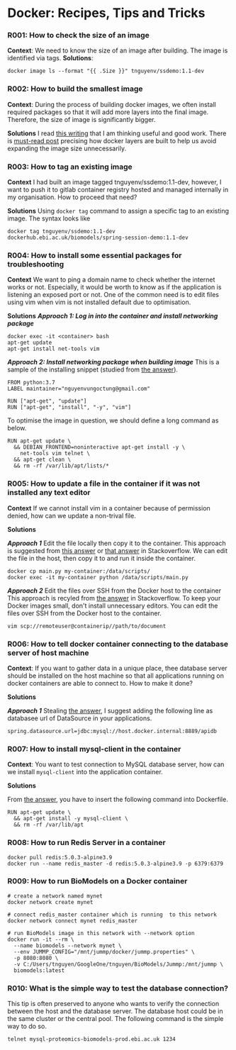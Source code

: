 
# Docker: Recipes, Tips and Tricks

### R001: How to check the size of an image
**Context**: We need to know the size of an image after building. The image is identified via tags.
**Solutions**:
```
docker image ls --format "{{ .Size }}" tnguyenv/ssdemo:1.1-dev
```

### R002: How to build the smallest image
**Context**:
During the process of building docker images, we often install required packages so that it will add more layers into the final image. Therefore, the size of image is significantly bigger.

**Solutions**
I read [this writing](https://pythonspeed.com/articles/system-packages-docker/) that I am thinking useful and good work. There is [must-read post](https://learnk8s.io/blog/smaller-docker-images) precising how docker layers are built to help us avoid expanding the image size unnecessarily.

### R003: How to tag an existing image
**Context**
I had built an image tagged tnguyenv/ssdemo:1.1-dev, however, I want to push it to gitlab container registry hosted and managed internally in my organisation. How to proceed that need?

**Solutions**
Using `docker tag` command to assign a specific tag to an existing image. The syntax looks like
```
docker tag tnguyenv/ssdemo:1.1-dev dockerhub.ebi.ac.uk/biomodels/spring-session-demo:1.1-dev
```

### R004: How to install some essential packages for troubleshooting
**Context**
We want to ping a domain name to check whether the internet works or not. Especially, it would be worth to know as if the application is listening an exposed port or not. One of the common need is to edit files using vim when vim is not installed default due to optimisation.

**Solutions**
***Approach 1: Log in into the container and install networking package***
```
docker exec -it <container> bash
apt-get update
apt-get install net-tools vim
```
***Approach 2: Install networking package when building image***
This is a sample of the installing snippet (studied from [the answer](https://stackoverflow.com/a/30859601/865603)).
```
FROM python:3.7
LABEL maintainer="nguyenvungoctung@gmail.com"

RUN ["apt-get", "update"]
RUN ["apt-get", "install", "-y", "vim"]
```
To optimise the image in question, we should define a long command as below.
```
RUN apt-get update \
  && DEBIAN_FRONTEND=noninteractive apt-get install -y \
    net-tools vim telnet \
  && apt-get clean \
  && rm -rf /var/lib/apt/lists/*
```
### R005: How to update a file in the container if it was not installed any text editor
**Context**
If we cannot install vim in a container because of permission denied, how can we update a non-trival file.

**Solutions**

***Approach 1*** Edit the file locally then copy it to the container.
This approach is suggested from [this answer](https://stackoverflow.com/a/48397043/865603) or [that answer](https://stackoverflow.com/a/39399158/865603) in Stackoverflow. We can edit the file in the host, then copy it to and run it inside the container.
```
docker cp main.py my-container:/data/scripts/
docker exec -it my-container python /data/scripts/main.py
```
***Approach 2*** Edit the files over SSH from the Docker host to the container
This approach is recyled from [the answer](https://stackoverflow.com/a/43548695/865603) in Stackoverflow. To keep your Docker images small, don't install unnecessary editors. You can edit the files over SSH from the Docker host to the container.
```
vim scp://remoteuser@containerip//path/to/document
```

### R006: How to tell docker container connecting to the database server of host machine ###
**Context**: If you want to gather data in a unique place, thee database server should be installed on the host machine so that all applications running on docker containers are able to connect to. How to make it done?

**Solutions**

***Approach 1*** Stealing [the answer](https://stackoverflow.com/a/60116841/865603), I suggest adding the following line as databasee url of DataSource in your applications.

```
spring.datasource.url=jdbc:mysql://host.docker.internal:8889/apidb
```

### R007: How to install mysql-client in the container ###

**Context**: You want to test connection to MySQL database server, how can we install `mysql-client` into the application container.

**Solutions**

From [the answer](https://superuser.com/a/1186582/193851), you have to insert the following command into Dockerfile.

```
RUN apt-get update \
  && apt-get install -y mysql-client \
  && rm -rf /var/lib/apt
```

### R008: How to run Redis Server in a container ###

```
docker pull redis:5.0.3-alpine3.9
docker run --name redis_master -d redis:5.0.3-alpine3.9 -p 6379:6379

```

### R009: How to run BioModels on a Docker container

```
# create a network named mynet
docker network create mynet

# connect redis_master container which is running  to this network
docker network connect mynet redis_master

# run BioModels image in this network with --network option
docker run -it --rm \
  --name biomodels --network mynet \
  --env JUMMP_CONFIG="/mnt/jummp/docker/jummp.properties" \
  -p 8080:8080 \
  -v C:/Users/tnguyen/GoogleOne/tnguyen/BioModels/Jummp:/mnt/jummp \
  biomodels:latest
```

### R010: What is the simple way to test the database connection?

This tip is often preserved to anyone who wants to verify the connection between the host and the database server. The database host could be in the same cluster or the central pool. The following command is the simple way to do so.
```
telnet mysql-proteomics-biomodels-prod.ebi.ac.uk 1234
```